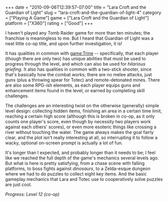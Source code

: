 +++
date = "2010-09-06T12:39:57-07:00"
title = "Lara Croft and the Guardian of Light"
slug = "lara-croft-and-the-guardian-of-light-4"
category = ["Playing A Game"]
game = ["Lara Croft and the Guardian of Light"]
platform = ["X360"]
rating = ["Good"]
+++

I haven't played any Tomb Raider game for more than ten minutes; the franchise is meaningless to me.  But I heard that Guardian of Light was a neat little co-op title, and upon further investigation, it is!

It has qualities in common with <game:Trine> -- specifically, that each player (though there are only two) has unique abilities that must be used to progress through the level, and which can also be used for <i>hilarious griefing</i>.  It also has qualities in common with a two-stick shooter, since that's basically how the combat works; there are no melee attacks, just guns (plus a throwing spear for Totec) and remote-detonated mines.  There are also some RPG-ish elements, as each player equips guns and enhancement items found in the level, or earned by completing skill challenges.

The challenges are an interesting twist on the otherwise (generally) simple level design: collecting hidden items, finishing an area in a certain time limit, reaching a certain high score (although this is broken in co-op, as it only counts one player's score, even though by necessity two players work against each others' scores), or even more esoteric things like crossing a river without touching the water.  The game always makes the goal fairly clear, and the plot isn't really interesting at all, so interrupting it to follow a wacky, optional on-screen prompt is actually a lot of fun.

It's longer than I expected, and probably longer than it needs to be; I feel like we reached the full depth of the game's mechanics several levels ago.  But what is here is pretty satisfying, from a chase scene with falling platforms, to boss fights against <i>dinosaurs</i>, to a Zelda-esque dungeon where we had to do puzzles to collect eight key items.  And the basic gameplay mechanics that Lara and Totec use to cooperatively solve puzzles are just cool.

<i>Progress: Level 12 (co-op)</i>